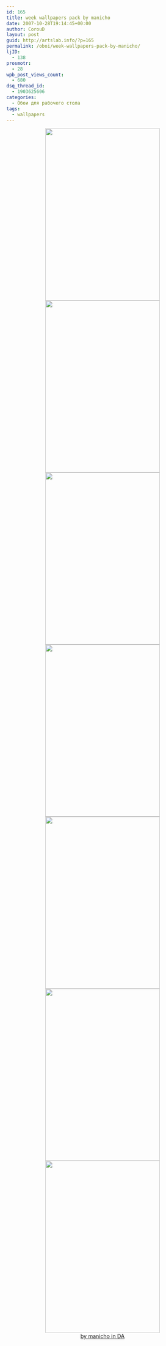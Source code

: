 ```yaml
---
id: 165
title: week wallpapers pack by manicho
date: 2007-10-28T19:14:45+00:00
author: CorouD
layout: post
guid: http://artslab.info/?p=165
permalink: /oboi/week-wallpapers-pack-by-manicho/
ljID:
  - 138
prosmotr:
  - 28
wpb_post_views_count:
  - 680
dsq_thread_id:
  - 1903625606
categories:
  - Обои для рабочего стола
tags:
  - wallpapers
---
```

<center>
  <a href="http://manicho.deviantart.com/art/twp2-08-monday-wall-64551895" target="_blank"><img src="http://tn3-2.deviantart.com/fs20/300W/i/2007/253/c/b/twp2__08__monday_wall_by_manicho.jpg" height="450" width="300" /></a> <a href="http://manicho.deviantart.com/art/twp2-09-tuesday-wall-64625499" target="_blank"><img src="http://tn3-2.deviantart.com/fs19/300W/i/2007/253/1/a/twp2__09__tuesday_wall_by_manicho.jpg" height="450" width="300" /></a> <a href="http://manicho.deviantart.com/art/twp2-10-wednesday-wall-64689776" target="_blank"><img src="http://tn3-2.deviantart.com/fs19/300W/i/2007/254/8/7/twp2__10__wednesday_wall_by_manicho.jpg" height="450" width="300" /></a><br /> <a href="http://manicho.deviantart.com/art/twp2-11-thursday-wall-64773808" target="_blank"><img src="http://tn3-1.deviantart.com/fs21/300W/i/2007/255/6/9/twp2__11__thursday_wall_by_manicho.jpg" height="450" width="300" /></a> <a href="http://manicho.deviantart.com/art/twp2-12-friday-wall-64846100" target="_blank"><img src="http://tn3-2.deviantart.com/fs21/300W/i/2007/256/2/4/twp2__12__friday_wall_by_manicho.jpg" height="450" width="300" /></a> <a href="http://manicho.deviantart.com/art/twp2-13-saturday-wall-64971155" target="_blank"><img src="http://tn3-1.deviantart.com/fs21/300W/i/2007/258/0/8/twp2__13__saturday_wall_by_manicho.jpg" height="450" width="300" /></a><br /> <a href="http://manicho.deviantart.com/art/twp2-14-sunday-wall-65015148" target="_blank"><img src="http://tn3-2.deviantart.com/fs21/300W/i/2007/259/a/e/twp2__14__sunday_wall_by_manicho.jpg" height="450" width="300" /></a><br /> <a href="http://manicho.deviantart.com/art/twp2-08-monday-wall-64551895" target="_blank"> by manicho in DA</a>
</center>